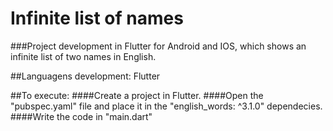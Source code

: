 # Infinite list of names

###Project development in Flutter for Android and IOS, which shows an infinite list of two names in English.

##Languagens development:
Flutter

##To execute:
####Create a project in Flutter.
####Open the "pubspec.yaml" file and place it in the "english_words: ^3.1.0" dependecies.
####Write the code in "main.dart"

